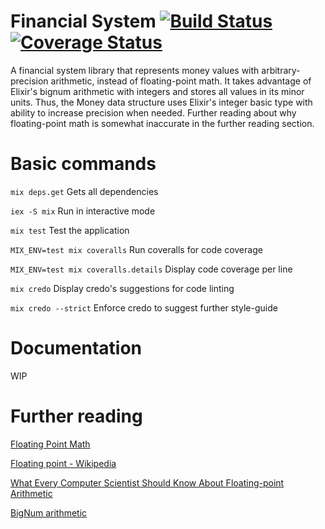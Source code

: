# Financial System [![Build Status](https://travis-ci.org/victorprs/financial-system.svg?branch=master)](https://travis-ci.org/victorprs/financial-system) [![Coverage Status](https://coveralls.io/repos/github/victorprs/financial-system/badge.svg?branch=master)](https://coveralls.io/github/victorprs/financial-system?branch=master)
 
A financial system library that represents money values with arbitrary-precision arithmetic, instead of floating-point math. It takes advantage of Elixir's bignum arithmetic with integers and stores all values in its minor units. Thus, the Money data structure uses Elixir's integer basic type with ability to increase precision when needed. Further reading about why floating-point math is somewhat inaccurate in the further reading section.

# Basic commands

`mix deps.get` Gets all dependencies

`iex -S mix` Run in interactive mode

`mix test` Test the application

`MIX_ENV=test mix coveralls` Run coveralls for code coverage

`MIX_ENV=test mix coveralls.details` Display code coverage per line

`mix credo` Display credo's suggestions for code linting

`mix credo --strict` Enforce credo to suggest further style-guide


# Documentation

WIP

# Further reading

[Floating Point Math](https://0.30000000000000004.com/)

[Floating point - Wikipedia](http://en.wikipedia.org/wiki/Floating_point)

[What Every Computer Scientist Should Know About Floating-point Arithmetic](https://docs.oracle.com/cd/E19957-01/806-3568/ncg_goldberg.html)

[BigNum arithmetic](https://en.wikipedia.org/wiki/Arbitrary-precision_arithmetic)


